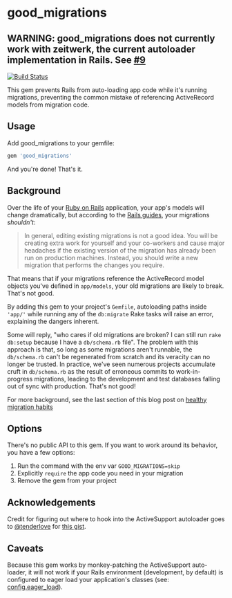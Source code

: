 # good_migrations

## **WARNING: good_migrations does not currently work with zeitwerk, the current autoloader implementation in Rails. See [#9](/issues/9)**

[![Build Status](https://travis-ci.org/testdouble/good-migrations.svg?branch=master)](https://travis-ci.org/testdouble/good-migrations)

This gem prevents Rails from auto-loading app code while it's running migrations,
preventing the common mistake of referencing ActiveRecord models from migration
code.

## Usage

Add good_migrations to your gemfile:

``` ruby
gem 'good_migrations'
```

And you're done! That's it.


## Background

Over the life of your [Ruby on Rails](http://rubyonrails.org) application, your
app's models will change dramatically, but according to the [Rails
guides](http://guides.rubyonrails.org/active_record_migrations.html#changing-existing-migrations), your migrations _shouldn't_:

> In general, editing existing migrations is not a good idea. You will be
creating extra work for yourself and your co-workers and cause major headaches
if the existing version of the migration has already been run on production
machines. Instead, you should write a new migration that performs the changes you
require.

That means that if your migrations reference the ActiveRecord model objects
you've defined in `app/models`, your old migrations are likely to break. That's
not good.

By adding this gem to your project's `Gemfile`, autoloading paths inside `'app/'`
while running any of the `db:migrate` Rake tasks will raise an error, explaining
the dangers inherent.

Some will reply, "who cares if old migrations are broken? I can still run `rake
db:setup` because I have a `db/schema.rb` file". The problem with this approach
is that, so long as some migrations aren't runnable, the `db/schema.rb` can't
be regenerated from scratch and its veracity can no longer be trusted. In
practice, we've seen numerous projects accumulate cruft in `db/schema.rb` as the
result of erroneous commits to work-in-progress migrations, leading to the
development and test databases falling out of sync with production. That's not
good!

For more background, see the last section of this blog post on [healthy migration
habits](http://blog.testdouble.com/posts/2014-11-04-healthy-migration-habits.html)

## Options

There's no public API to this gem. If you want to work around its behavior, you
have a few options:

1. Run the command with the env var `GOOD_MIGRATIONS=skip`
2. Explicitly `require` the app code you need in your migration
3. Remove the gem from your project

## Acknowledgements

Credit for figuring out where to hook into the ActiveSupport autoloader goes
to [@tenderlove](https://github.com/tenderlove) for [this
gist](https://gist.github.com/tenderlove/44447d1b1e466a28eb3f).

## Caveats

Because this gem works by monkey-patching the ActiveSupport auto-loader, it will
not work if your Rails environment (development, by default) is configured to
eager load your application's classes (see:
[config.eager_load](http://edgeguides.rubyonrails.org/configuring.html#rails-general-configuration)).
